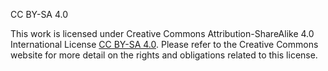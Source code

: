CC BY-SA 4.0

This work is licensed under Creative Commons Attribution-ShareAlike 4.0 International License [CC BY-SA 4.0](https://creativecommons.org/licenses/by-sa/4.0/). 
Please refer to the Creative Commons website for more detail on the rights and obligations related to this license.